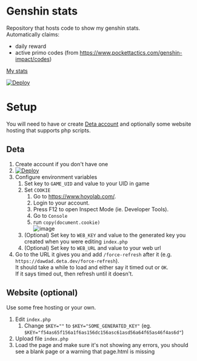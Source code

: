 # Genshin stats

Repository that hosts code to show my genshin stats.\
Automatically claims:
- daily reward
- active primo codes (from <https://www.pockettactics.com/genshin-impact/codes>)

[My stats](http://skullpluggery-gi.mygamesonline.org/)

[![Deploy](https://button.deta.dev/1/svg)](https://go.deta.dev/deploy?repo=https://github.com/HANDZCZ/genshin-stats/tree/deta)


# Setup

You will need to have or create [Deta account](https://web.deta.sh/) and optionally some website hosting that supports php scripts.


## Deta

1. Create account if you don't have one
1. [![Deploy](https://button.deta.dev/1/svg)](https://go.deta.dev/deploy?repo=https://github.com/HANDZCZ/genshin-stats/tree/deta)
1. Configure environment variables
   1. Set key to ``GAME_UID`` and value to your UID in game
   1. Set ``COOKIE``
      1. Go to <https://www.hoyolab.com/>.
      1. Login to your account.
      1. Press F12 to open Inspect Mode (ie. Developer Tools).
      1. Go to ``Console``
      1. run ``copy(document.cookie)``\
         ![image](https://user-images.githubusercontent.com/35496843/177964372-27a455e8-d7e5-4fb7-bd40-c91b657dc538.png)
   1. (Optional) Set key to ``WEB_KEY`` and value to the generated key you created when you were editing ``index.php``
   1. (Optional) Set key to ``WEB_URL`` and value to your web url
1. Go to the URL it gives you and add ``/force-refresh`` after it (e.g. ``https://dawdad.deta.dev/force-refresh``).\
   It should take a while to load and either say it timed out or ``OK``.\
   If it says timed out, then refresh until it doesn't.


## Website (optional)

Use some free hosting or your own.

1. Edit ``index.php``
   1. Change ``$KEY=""`` to ``$KEY="SOME_GENERATED_KEY"`` (eg. ``$KEY="f54as65f156a1f6as156dc156asc61asd56a64f65as46f4as6d"``)
1. Upload file ``index.php``
1. Load the page and make sure it's not showing any errors, you should see a blank page or a warning that page.html is missing

